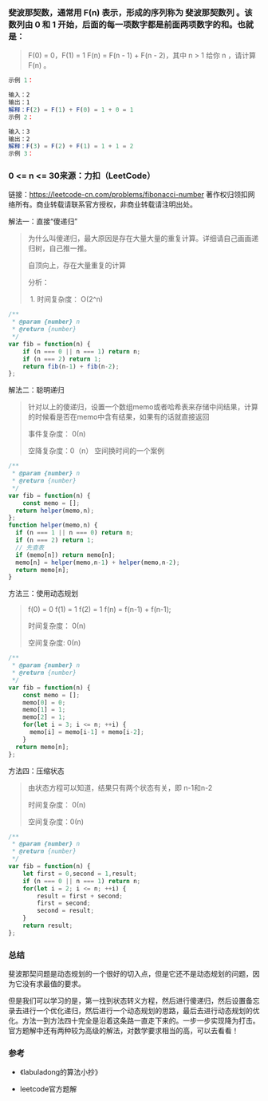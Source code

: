 ### 斐波那契数，通常用 F(n) 表示，形成的序列称为 斐波那契数列 。该数列由 0 和 1 开始，后面的每一项数字都是前面两项数字的和。也就是：

>  F(0) = 0，F(1) = 1
> F(n) = F(n - 1) + F(n - 2)，其中 n > 1
> 给你 n ，请计算 F(n) 。

 ```js
示例 1：

输入：2
输出：1
解释：F(2) = F(1) + F(0) = 1 + 0 = 1
示例 2：

输入：3
输出：2
解释：F(3) = F(2) + F(1) = 1 + 1 = 2
示例 3：

 ```

### 0 <= n <= 30来源：力扣（LeetCode）
链接：https://leetcode-cn.com/problems/fibonacci-number
著作权归领扣网络所有。商业转载请联系官方授权，非商业转载请注明出处。



解法一：直接“傻递归”

> 为什么叫傻递归，最大原因是存在大量大量的重复计算。详细请自己画画递归树，自己推一推。
>
> 自顶向上，存在大量重复的计算
>
> 分析：
>
> ​	1. 时间复杂度：  O(2^n) 

```js
/**
 * @param {number} n
 * @return {number}
 */
var fib = function(n) {
    if (n === 0 || n === 1) return n;
    if (n === 2) return 1;
    return fib(n-1) + fib(n-2);
};
```



解法二：聪明递归

> 针对以上的傻递归，设置一个数组memo或者哈希表来存储中间结果，计算的时候看是否在memo中含有结果，如果有的话就直接返回
>
> 事件复杂度： 0(n)
>
> 空降复杂度：0（n） 空间换时间的一个案例

```js
/**
 * @param {number} n
 * @return {number}
 */
var fib = function(n) {
	const memo = [];
  return helper(memo,n);
};
function helper(memo,n) {
  if (n === 1 || n === 0) return n;
  if (n === 2) return 1;
  // 先查表
  if (memo[n]) return memo[n];
  memo[n] = helper(memo,n-1) + helper(memo,n-2);
  return memo[n];
}
```



方法三：使用动态规划

> f(0) = 0 f(1) = 1 f(2) = 1 f(n) = f(n-1) + f(n-1);
>
> 时间复杂度： 0(n)
>
> 空间复杂度: 0(n)

```js
/**
 * @param {number} n
 * @return {number}
 */
var fib = function(n) {
  	const memo = [];
  	memo[0] = 0;
  	memo[1] = 1;
  	memo[2] = 1;
  	for(let i = 3; i <= n; ++i) {
      memo[i] = memo[i-1] + memo[i-2];
    }
  return memo[n];
};
```



方法四：压缩状态

> 由状态方程可以知道，结果只有两个状态有关，即 n-1和n-2
>
> 时间复杂度： 0(n)
>
> 空间复杂度：0(n)

```js
/**
 * @param {number} n
 * @return {number}
 */
var fib = function(n) {
    let first = 0,second = 1,result;
    if (n === 0 || n === 1) return n;
    for(let i = 2; i <= n; ++i) {
        result = first + second;
        first = second;
        second = result;
    }
    return result;
};
```



### 总结

​	斐波那契问题是动态规划的一个很好的切入点，但是它还不是动态规划的问题，因为它没有求最值的要求。

但是我们可以学习的是，第一找到状态转义方程，然后进行傻递归，然后设置备忘录去进行一个优化递归，然后进行一个动态规划的思路，最后去进行动态规划的优化。方法一到方法四十完全是沿着这条路一直走下来的。一步一步实现降为打击。官方题解中还有两种较为高级的解法，对数学要求相当的高，可以去看看！

### 参考

- 《labuladong的算法小抄》

- leetcode官方题解

